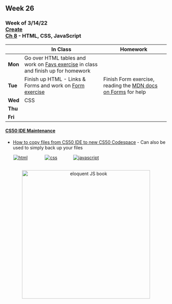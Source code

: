 ## Week 26

### Week of 3/14/22<br>[Create](\apcsp\curriculum\pt\create)<br>[Ch 8](\apcsp\curriculum\8) - HTML, CSS, JavaScript

  |       |In Class               |Homework   |
  |-------|---------              |---------  |
  |**Mon**|Go over HTML tables and work on [Favs exercise](\apcsp\curriculum\web\favs) in class and finish up for homework | |
  |**Tue**|Finish up HTML - Links & Forms and work on [Form exercise](\apcsp\curriculum\web\registrationForm) |Finish Form exercise, reading the [MDN docs on Forms](https://developer.mozilla.org/en-US/docs/Web/HTML/Element/form) for help |
  |**Wed**|CSS | |
  |**Thu**| | |
  |**Fri**| | |

#### [CS50 IDE Maintenance](https://cs50.statuspage.io/incidents/zkpbpvnm46s5) 
  - [How to copy files from CS50 IDE to new CS50 Codespace](https://cs50.harvard.edu/x/2022/new/#how-to-copy-files-from-cs50-ide-to-your-cs50-codespace) - Can also be used to simply back up your files

<a href="https://www.w3schools.com/html" target="_blank"><img src="\ap\assets\img\html-icon.jpg" alt="html" style="padding: 0px 25px"></a> <a href="https://www.w3schools.com/css" target="_blank"><img src="\ap\assets\img\css-icon.jpg" alt="css" style="padding: 0px 25px"></a><a href="https://www.w3schools.com/js" target="_blank"><img src="\ap\assets\img\js-icon.jpg" alt="javascript" style="padding: 0px 25px"></a>
</div>
<br>
<div style="text-align:center">
<a href="https://eloquentjavascript.net/" target="_blank"><img src="https://eloquentjavascript.net/img/cover.jpg" alt="eloquent JS book" height="400px"></a>
</div>

<meta http-equiv="refresh" content="300"/>
